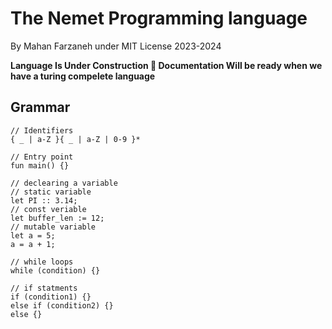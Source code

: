 # The Nemet Programming language
By Mahan Farzaneh under MIT License 2023-2024

**Language Is Under Construction :construction: Documentation Will be ready when we have a turing compelete language**

## Grammar
``` nemet
// Identifiers
{ _ | a-Z }{ _ | a-Z | 0-9 }*

// Entry point
fun main() {}

// declearing a variable
// static variable
let PI :: 3.14;
// const veriable
let buffer_len := 12;
// mutable variable
let a = 5;
a = a + 1;

// while loops
while (condition) {}

// if statments
if (condition1) {}
else if (condition2) {}
else {}
```
